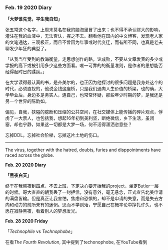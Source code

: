### Feb. 19 2020 Diary 

**「大梦谁先觉，平生我自知」**

张五常这个名字，上周末莫名在我的脑海里冒了出来；也不得不承认财大的影响，灌注在我的血液中，无法否认，挥之不去。翻看他在国内的中文博客，发现老人家的文笔通达，三观极正，而且不曾因为年事或时代变迁，而有所不同，也真是老夫聊发少年狂的典型了。 

「从我当年受到的教诲衡量，走思想创作的路，论成败，不要从文章发表的多少或学报的高下或被引用多少这些方面看。唯一可靠的的衡量准则，是作者的思想能否经得起时日的蹂躏。」

在大学读得最认真的书，是齐美尔的，也正因为他探讨的很多问题是我身处这个的时代，必须直视的，他说金钱这座桥，只是我们通向人生价值的桥梁，也的确，大学毕业后，身边多是务实人，连自己，也常常怀疑，那些年少时期的梦，是我还是另一个世界的陈韵如。

偏见，自我，狭隘的臆断和压缩的公共空间，在社交媒体上能传播的碎片观点，俘虏了一大票人，也包括我，想起16年初到美利坚，断绝微信，乡下生活，虽闭塞，却也宁静，如果这一切都是大梦一场，何不活得潇洒恣意些？

忘掉DDL，忘掉社会阶梯，忘掉这片土地的伤口。

---

The virus, together with the hatred, doubts, furies and disppointments have raced across the globe. 

**Feb. 20 2020 Diary** 

**「黑夜白天」**

终于在我熬夜到四点，不去上班，下定决心要开始我的project，坐定Butler一层的时候。哥大直直的朝我丢了一封拒信，没有意外，毫无悬念，正式宣告北美申请的满盘皆输。但是真正让我害怕，焦虑和恐惧的，却不是申请的失意，而是失去方向和动力的前所未有的迷惘。思而不学则殆，宁愿自己在概率论中挣扎许久，也不愿在寂静黑夜，看着别人的梦想发光。

**Feb. 28 2020 Friday** 

「*Technophile* vs *Technophobe*」

在看*The Fourth Revolution*, 其中提到了techonophobe, 在YouTube看到







